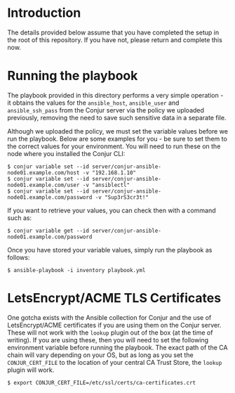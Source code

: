# Introduction
The details provided below assume that you have completed the setup in the root of this repository. If you have not, please return and complete this now.

# Running the playbook
The playbook provided in this directory performs a very simple operation - it obtains the values for the `ansible_host`, `ansible_user` and `ansible_ssh_pass` from the Conjur server via the policy we uploaded previously, removing the need to save such sensitive data in a separate file.

Although we uploaded the policy, we must set the variable values before we run the playbook. Below are some examples for you - be sure to set them to the correct values for your environment. You will need to run these on the node where you installed the Conjur CLI:
```
$ conjur variable set --id server/conjur-ansible-node01.example.com/host -v "192.168.1.10"
$ conjur variable set --id server/conjur-ansible-node01.example.com/user -v "ansiblectl"
$ conjur variable set --id server/conjur-ansible-node01.example.com/password -v "Sup3rS3cr3t!"
```

If you want to retrieve your values, you can check then with a command such as:
```
$ conjur variable get --id server/conjur-ansible-node01.example.com/password 
```

Once you have stored your variable values, simply run the playbook as follows:
```
$ ansible-playbook -i inventory playbook.yml 
```

# LetsEncrypt/ACME TLS Certificates
One gotcha exists with the Ansible collection for Conjur and the use of LetsEncrypt/ACME certificates if you are using them on the Conjur server. These will not work with the `lookup` plugin out of the box (at the time of writing). If you are using these, then you will need to set the following environment variable before running the playbook. The exact path of the CA chain will vary depending on your OS, but as long as you set the `CONJUR_CERT_FILE` to the location of your central CA Trust Store, the `lookup` plugin will work.
```
$ export CONJUR_CERT_FILE=/etc/ssl/certs/ca-certificates.crt 
```